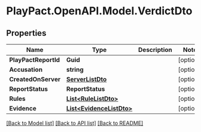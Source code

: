 # PlayPact.OpenAPI.Model.VerdictDto

## Properties

Name | Type | Description | Notes
------------ | ------------- | ------------- | -------------
**PlayPactReportId** | **Guid** |  | [optional] 
**Accusation** | **string** |  | [optional] 
**CreatedOnServer** | [**ServerListDto**](ServerListDto.md) |  | [optional] 
**ReportStatus** | **ReportStatus** |  | [optional] 
**Rules** | [**List&lt;RuleListDto&gt;**](RuleListDto.md) |  | [optional] 
**Evidence** | [**List&lt;EvidenceListDto&gt;**](EvidenceListDto.md) |  | [optional] 

[[Back to Model list]](../README.md#documentation-for-models) [[Back to API list]](../README.md#documentation-for-api-endpoints) [[Back to README]](../README.md)

